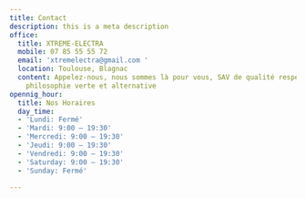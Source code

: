 ```yaml
---
title: Contact
description: this is a meta description
office:
  title: XTREME-ELECTRA
  mobile: 07 85 55 55 72
  email: 'xtremelectra@gmail.com '
  location: Toulouse, Blagnac
  content: Appelez-nous, nous sommes là pour vous, SAV de qualité respectueux d'une
    philosophie verte et alternative
opennig_hour:
  title: Nos Horaires
  day_time:
  - 'Lundi: Fermé'
  - 'Mardi: 9:00 – 19:30'
  - 'Mercredi: 9:00 – 19:30'
  - 'Jeudi: 9:00 – 19:30'
  - 'Vendredi: 9:00 – 19:30'
  - 'Saturday: 9:00 – 19:30'
  - 'Sunday: Fermé'

---
```

